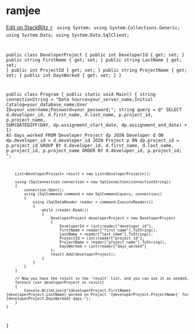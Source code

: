 # ramjee

[Edit on StackBlitz ⚡️](https://stackblitz.com/edit/web-platform-yyhbqa)
<code>
using System;
using System.Collections.Generic;
using System.Data;
using System.Data.SqlClient;

public class DeveloperProject
{
public int DeveloperId { get; set; }
public string FirstName { get; set; }
public string LastName { get; set; }
public int ProjectId { get; set; }
public string ProjectName { get; set; }
public int DaysWorked { get; set; }
}

public class Program
{
public static void Main()
{
string connectionString = "Data Source=your_server_name;Initial Catalog=your_database_name;User ID=your_username;Password=your_password;";
string query = @"
SELECT
d.developer_id,
d.first_name,
d.last_name,
p.project_id,
p.project_name,
SUM(DATEDIFF(DAY, dp.assignment_start_date, dp.assignment_end_date) + 1) AS days_worked
FROM
Developer_Project dp
JOIN
Developer d ON dp.developer_id = d.developer_id
JOIN
Project p ON dp.project_id = p.project_id
GROUP BY
d.developer_id, d.first_name, d.last_name, p.project_id, p.project_name
ORDER BY
d.developer_id, p.project_id;
";

        List<DeveloperProject> result = new List<DeveloperProject>();

        using (SqlConnection connection = new SqlConnection(connectionString))
        {
            connection.Open();
            using (SqlCommand command = new SqlCommand(query, connection))
            {
                using (SqlDataReader reader = command.ExecuteReader())
                {
                    while (reader.Read())
                    {
                        DeveloperProject developerProject = new DeveloperProject
                        {
                            DeveloperId = (int)reader["developer_id"],
                            FirstName = reader["first_name"].ToString(),
                            LastName = reader["last_name"].ToString(),
                            ProjectId = (int)reader["project_id"],
                            ProjectName = reader["project_name"].ToString(),
                            DaysWorked = (int)reader["days_worked"]
                        };
                        result.Add(developerProject);
                    }
                }
            }
        }

        // Now you have the result in the 'result' list, and you can use it as needed.
        foreach (var developerProject in result)
        {
            Console.WriteLine($"{developerProject.FirstName} {developerProject.LastName} worked on Project '{developerProject.ProjectName}' for {developerProject.DaysWorked} days.");
        }
    }

}
</code>
